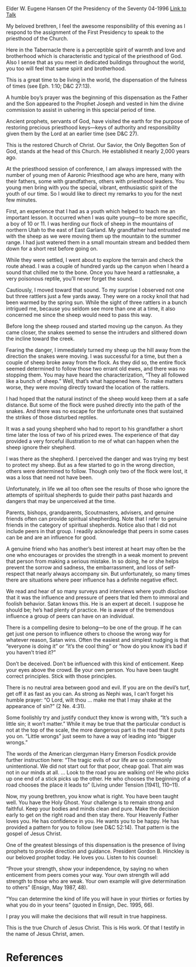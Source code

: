 Elder W. Eugene Hansen
Of the Presidency of the Seventy
04-1996
[Link to Talk](https://www.churchofjesuschrist.org/study/general-conference/1996/04/spiritual-shepherds?lang=eng)

My beloved brethren, I feel the awesome responsibility of this evening as I respond to the assignment of the First Presidency to speak to the priesthood of the Church.

Here in the Tabernacle there is a perceptible spirit of warmth and love and brotherhood which is characteristic and typical of the priesthood of God. Also I sense that as you meet in dedicated buildings throughout the world, you too will feel that same spirit and brotherhood.

This is a great time to be living in the world, the dispensation of the fulness of times (see Eph. 1:10; D&C 27:13).

A humble boy’s prayer was the beginning of this dispensation as the Father and the Son appeared to the Prophet Joseph and vested in him the divine commission to assist in ushering in this special period of time.

Ancient prophets, servants of God, have visited the earth for the purpose of restoring precious priesthood keys—keys of authority and responsibility given them by the Lord at an earlier time (see D&C 27).

This is the restored Church of Christ. Our Savior, the Only Begotten Son of God, stands at the head of this Church. He established it nearly 2,000 years ago.

At the priesthood session of conference, I am always impressed with the number of young men of Aaronic Priesthood age who are here, many with their fathers, some with grandfathers, others with priesthood leaders. You young men bring with you the special, vibrant, enthusiastic spirit of the youth of our time. So I would like to direct my remarks to you for the next few minutes.

First, an experience that I had as a youth which helped to teach me an important lesson. It occurred when I was quite young—to be more specific, a boy of 10 or 11. I was herding our flock of sheep in the mountains of northern Utah to the east of East Garland. My grandfather had entrusted me with the sheep as we were moving them up the mountain to the summer range. I had just watered them in a small mountain stream and bedded them down for a short rest before going on.

While they were settled, I went about to explore the terrain and check the route ahead. I was a couple of hundred yards up the canyon when I heard a sound that chilled me to the bone. Once you have heard a rattlesnake, a very poisonous reptile, you’ll never forget the sound.

Cautiously, I moved toward that sound. To my surprise I observed not one but three rattlers just a few yards away. They were on a rocky knoll that had been warmed by the spring sun. While the sight of three rattlers in a bunch intrigued me, because you seldom see more than one at a time, it also concerned me since the sheep would need to pass this way.

Before long the sheep roused and started moving up the canyon. As they came closer, the snakes seemed to sense the intruders and slithered down the incline toward the creek.

Fearing the danger, I immediately turned my sheep up the hill away from the direction the snakes were moving. I was successful for a time, but then a couple of sheep broke away from the flock. As they did so, the entire flock seemed determined to follow those two errant old ewes, and there was no stopping them. You may have heard the characterization, “They all followed like a bunch of sheep.” Well, that’s what happened here. To make matters worse, they were moving directly toward the location of the rattlers.

I had hoped that the natural instinct of the sheep would keep them at a safe distance. But some of the flock were pushed directly into the path of the snakes. And there was no escape for the unfortunate ones that sustained the strikes of those disturbed reptiles.

It was a sad young shepherd who had to report to his grandfather a short time later the loss of two of his prized ewes. The experience of that day provided a very forceful illustration to me of what can happen when the sheep ignore their shepherd.

I was there as the shepherd. I perceived the danger and was trying my best to protect my sheep. But as a few started to go in the wrong direction, others were determined to follow. Though only two of the flock were lost, it was a loss that need not have been.

Unfortunately, in life we all too often see the results of those who ignore the attempts of spiritual shepherds to guide their paths past hazards and dangers that may be unperceived at the time.

Parents, bishops, grandparents, Scoutmasters, advisers, and genuine friends often can provide spiritual shepherding. Note that I refer to genuine friends in the category of spiritual shepherds. Notice also that I did not include peers in that group. I readily acknowledge that peers in some cases can be and are an influence for good.

A genuine friend who has another’s best interest at heart may often be the one who encourages or provides the strength in a weak moment to prevent that person from making a serious mistake. In so doing, he or she helps prevent the sorrow and sadness, the embarrassment, and loss of self-respect that nearly always accompany sin. But unfortunately, so many times there are situations where peer influence has a definite negative effect.

We read and hear of so many surveys and interviews where youth disclose that it was the influence and pressure of peers that led them to immoral and foolish behavior. Satan knows this. He is an expert at deceit. I suppose he should be; he’s had plenty of practice. He is aware of the tremendous influence a group of peers can have on an individual.

There is a compelling desire to belong—to be one of the group. If he can get just one person to influence others to choose the wrong way for whatever reason, Satan wins. Often the easiest and simplest nudging is that “everyone is doing it” or “it’s the cool thing” or “how do you know it’s bad if you haven’t tried it?”

Don’t be deceived. Don’t be influenced with this kind of enticement. Keep your eyes above the crowd. Be your own person. You have been taught correct principles. Stick with those principles.

There is no neutral area between good and evil. If you are on the devil’s turf, get off it as fast as you can. As strong as Nephi was, I can’t forget his humble prayer: “O Lord, wilt thou … make me that I may shake at the appearance of sin?” (2 Ne. 4:31).

Some foolishly try and justify conduct they know is wrong with, “It’s such a little sin; it won’t matter.” While it may be true that the particular conduct is not at the top of the scale, the more dangerous part is the road that it puts you on. “Little wrongs” just seem to have a way of leading into “bigger wrongs.”

The words of the American clergyman Harry Emerson Fosdick provide further instruction here: “The tragic evils of our life are so commonly unintentional. We did not start out for that poor, cheap goal. That aim was not in our minds at all. … Look to the road you are walking on! He who picks up one end of a stick picks up the other. He who chooses the beginning of a road chooses the place it leads to” (Living under Tension [1941], 110–11).

Now, my young brethren, you know what is right. You have been taught well. You have the Holy Ghost. Your challenge is to remain strong and faithful. Keep your bodies and minds clean and pure. Make the decision early to get on the right road and then stay there. Your Heavenly Father loves you. He has confidence in you. He wants you to be happy. He has provided a pattern for you to follow (see D&C 52:14). That pattern is the gospel of Jesus Christ.

One of the greatest blessings of this dispensation is the presence of living prophets to provide direction and guidance. President Gordon B. Hinckley is our beloved prophet today. He loves you. Listen to his counsel:

“Prove your strength, show your independence, by saying no when enticement from peers comes your way. Your own strength will add strength to those who are weak. Your own example will give determination to others” (Ensign, May 1987, 48).

“You can determine the kind of life you will have in your thirties or forties by what you do in your teens” (quoted in Ensign, Dec. 1995, 66).

I pray you will make the decisions that will result in true happiness.

This is the true Church of Jesus Christ. This is His work. Of that I testify in the name of Jesus Christ, amen.

# References

